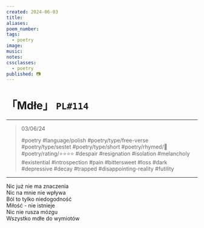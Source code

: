 ```yaml
---
created: 2024-06-03
title:
aliases:
poem_number:
tags:
  - poetry
image:
music:
notes:
cssclasses:
  - poetry
published: 📷
---
```

# 「Mdłe」 `PL#114`

---

> 03/06/24
> 
> #poetry 
> #language/polish 
> #poetry/type/free-verse #poetry/type/sestet #poetry/type/short 
> #poetry/rhymed/🔴 
> #poetry/rating/⭐⭐⭐⭐ 
> #despair #resignation #isolation #melancholy #existential #introspection #pain #bittersweet #loss #dark #depressive #decay #trapped #disappointing-reality #futility 

---

Nic już nie ma znaczenia  
Nic na mnie nie wpływa  
Ból to tylko niedogodność  
Miłość - nie istnieje  
Nic nie rusza mózgu  
Wszystko mdłe do wymiotów